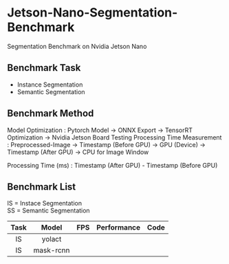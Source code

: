 # Jetson-Nano-Segmentation-Benchmark

Segmentation Benchmark on Nvidia Jetson Nano

## Benchmark Task

- Instance Segmentation
- Semantic Segmentation

## Benchmark Method

Model Optimization : Pytorch Model -> ONNX Export -> TensorRT Optimization -> Nvidia Jetson Board Testing
Processing Time Measurement : Preprocessed-Image -> Timestamp (Before GPU) -> GPU (Device) -> Timestamp (After GPU) -> CPU for Image Window

Processing Time (ms) : Timestamp (After GPU) - Timestamp (Before GPU)


## Benchmark List

IS = Instace Segmentation <br>
SS = Semantic Segmentation

| Task | Model | FPS | Performance | Code |
|:---:|:---:|:---:|:---:|:---:|
| IS | yolact |  |  |  |
| IS | mask-rcnn |  |  |  |

